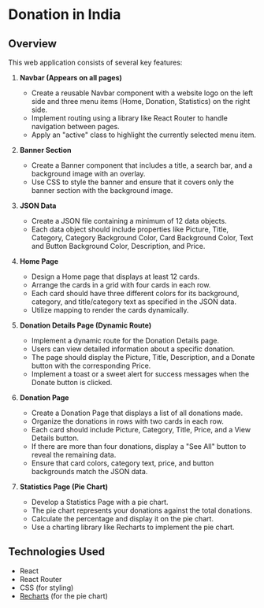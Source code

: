 # Donation in India

## Overview

This web application consists of several key features:

1. **Navbar (Appears on all pages)**
   - Create a reusable Navbar component with a website logo on the left side and three menu items (Home, Donation, Statistics) on the right side.
   - Implement routing using a library like React Router to handle navigation between pages.
   - Apply an "active" class to highlight the currently selected menu item.

2. **Banner Section**
   - Create a Banner component that includes a title, a search bar, and a background image with an overlay.
   - Use CSS to style the banner and ensure that it covers only the banner section with the background image.

3. **JSON Data**
   - Create a JSON file containing a minimum of 12 data objects.
   - Each data object should include properties like Picture, Title, Category, Category Background Color, Card Background Color, Text and Button Background Color, Description, and Price.

4. **Home Page**
   - Design a Home page that displays at least 12 cards.
   - Arrange the cards in a grid with four cards in each row.
   - Each card should have three different colors for its background, category, and title/category text as specified in the JSON data.
   - Utilize mapping to render the cards dynamically.

5. **Donation Details Page (Dynamic Route)**
   - Implement a dynamic route for the Donation Details page.
   - Users can view detailed information about a specific donation.
   - The page should display the Picture, Title, Description, and a Donate button with the corresponding Price.
   - Implement a toast or a sweet alert for success messages when the Donate button is clicked.

6. **Donation Page**
   - Create a Donation Page that displays a list of all donations made.
   - Organize the donations in rows with two cards in each row.
   - Each card should include Picture, Category, Title, Price, and a View Details button.
   - If there are more than four donations, display a "See All" button to reveal the remaining data.
   - Ensure that card colors, category text, price, and button backgrounds match the JSON data.

7. **Statistics Page (Pie Chart)**
   - Develop a Statistics Page with a pie chart.
   - The pie chart represents your donations against the total donations.
   - Calculate the percentage and display it on the pie chart.
   - Use a charting library like Recharts to implement the pie chart.



## Technologies Used

- React
- React Router
- CSS (for styling)
- [Recharts](https://recharts.org/) (for the pie chart)



